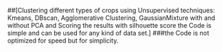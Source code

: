 
##[Clustering different types of crops using Unsupervised techniques: Kmeans, DBscan, Agglomerative Clustering, GaussianMixture with and without PCA and Scoring the results with silhouette score
the Code is simple and can be used for any kind of data set.]
###the Code is not optimized for speed but for simplicity.
